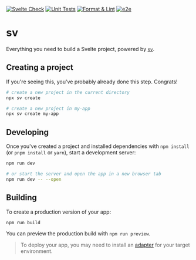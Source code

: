[![Svelte Check](https://github.com/tsaxking/sveltekit-template/actions/workflows/testing-svelte-check.yml/badge.svg)](https://github.com/tsaxking/sveltekit-template/actions/workflows/testing-svelte-check.yml) [![Unit Tests](https://github.com/tsaxking/sveltekit-template/actions/workflows/testing-unit.yml/badge.svg)](https://github.com/tsaxking/sveltekit-template/actions/workflows/testing-unit.yml) [![Format & Lint](https://github.com/tsaxking/sveltekit-template/actions/workflows/code-formatter.yml/badge.svg)](https://github.com/tsaxking/sveltekit-template/actions/workflows/code-formatter.yml) [![e2e](https://github.com/tsaxking/sveltekit-template/actions/workflows/testing-e2e.yml/badge.svg)](https://github.com/tsaxking/sveltekit-template/actions/workflows/testing-e2e.yml)

# sv

Everything you need to build a Svelte project, powered by [`sv`](https://github.com/sveltejs/cli).

## Creating a project

If you're seeing this, you've probably already done this step. Congrats!

```bash
# create a new project in the current directory
npx sv create

# create a new project in my-app
npx sv create my-app
```

## Developing

Once you've created a project and installed dependencies with `npm install` (or `pnpm install` or `yarn`), start a development server:

```bash
npm run dev

# or start the server and open the app in a new browser tab
npm run dev -- --open
```

## Building

To create a production version of your app:

```bash
npm run build
```

You can preview the production build with `npm run preview`.

> To deploy your app, you may need to install an [adapter](https://svelte.dev/docs/kit/adapters) for your target environment.
